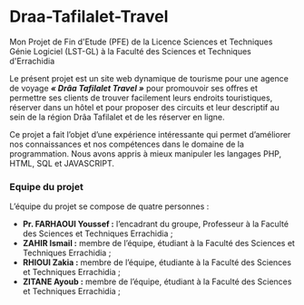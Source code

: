 # Draa-Tafilalet-Travel
Mon Projet de Fin d'Etude (PFE) de la Licence Sciences et Techniques Génie Logiciel (LST-GL) à la Faculté des Sciences et Techniques d'Errachidia

<p>
Le présent projet est un site web dynamique de tourisme pour une agence de voyage <i><strong>« Drâa Tafilalet Travel »</strong></i> pour promouvoir ses offres et permettre ses clients de trouver facilement leurs endroits touristiques, réserver dans un hôtel et pour proposer des circuits et leur descriptif au sein de la région Drâa Tafilalet et de les réserver en ligne.
</p>
<p>
Ce projet a fait l’objet d’une expérience intéressante qui permet d’améliorer nos connaissances et nos compétences dans le domaine de la programmation. Nous avons appris à mieux manipuler les langages PHP, HTML, SQL et JAVASCRIPT.
</p>
<h3>Equipe du projet</h3>
<p>L’équipe du projet se compose de quatre personnes :</p>
<ul>
<li><strong>Pr. FARHAOUI Youssef :</strong> l’encadrant du groupe, Professeur à la Faculté des Sciences et Techniques Errachidia ;</li>
<li><strong>ZAHIR Ismail :</strong> membre de l’équipe, étudiant à la Faculté des Sciences et Techniques Errachidia ;</li>
<li><strong>RHIOUI Zakia :</strong> membre de l’équipe, étudiante à la Faculté des Sciences et Techniques Errachidia ;</li>
<li><strong>ZITANE Ayoub :</strong> membre de l’équipe, étudiant à la Faculté des Sciences et Techniques Errachidia ;</li>
</ul>